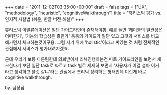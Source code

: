 +++
date = "2011-12-02T03:35:00+00:00"
draft = false
tags = ["UX", "methodology", "heuristic", "cognitiveWalkthrough"]
title = "휴리스틱 평가 vs. 인지적 시찰법 (쉬운, 한글 버전 해설)"
+++
<p>휴리스틱 이발류에이션은 일단 가이드라인이 존재해야함. 예를 들면 '레이블의 일관성은 어떠한가', '기능의 학습성은 좋은가' 등등의 가이드가 일단 있고 그것과 서비스를 비교해가면서 체크하는것이구용. 그럼 저기 위에 'holistic'이라고 써있는 것 처럼 전체적인 관점에서 서비스가 평가내려지겠죠.</p>&#13;
<p>근데 우리가 보통 다른팀한테 의뢰받아서 리뷰진행하는건 따로 가이드라인을 보면서 체크한다기 보단 일단 task로 짜르고 task 별로 세세히 보면서 '사용자가 이걸 설마 이거라고 생각하고 쓸것 같냐'라는 관점에서 크리틱 정리하는 형태인데 이런게 바로 cognitive walkthrough.</p>&#13;
<p>by. 팀장님</p> 